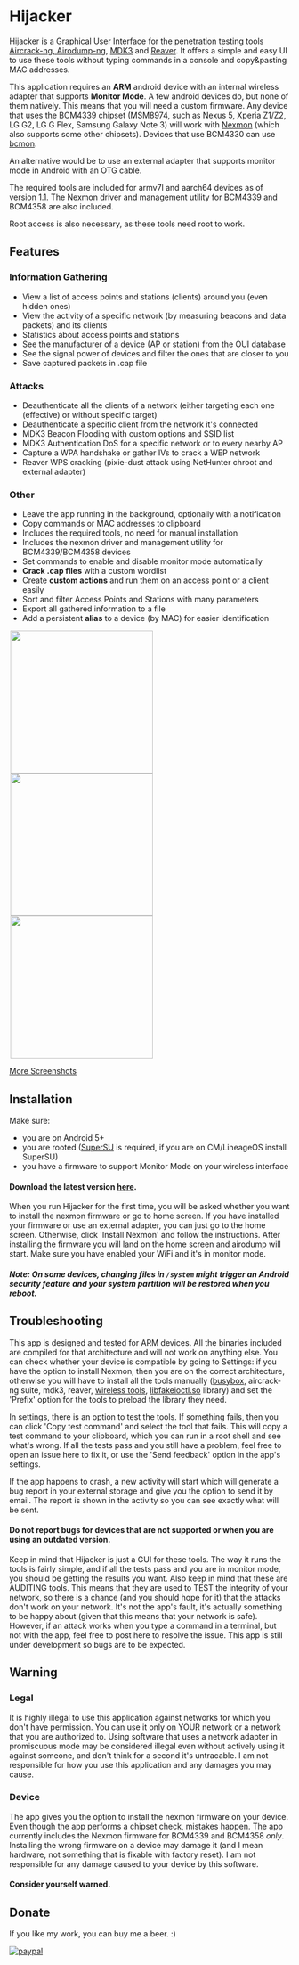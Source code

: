 # Hijacker

Hijacker is a Graphical User Interface for the penetration testing tools [Aircrack-ng, Airodump-ng](https://www.aircrack-ng.org/), [MDK3](https://tools.kali.org/wireless-attacks/mdk3) and [Reaver](https://tools.kali.org/wireless-attacks/reaver). It offers a simple and easy UI to use these tools without typing commands in a console and copy&pasting MAC addresses.

This application requires an **ARM** android device with an internal wireless adapter that supports **Monitor Mode**. A few android devices do, but none of them natively. This means that you will need a custom firmware. Any device that uses the BCM4339 chipset (MSM8974, such as Nexus 5, Xperia Z1/Z2, LG G2, LG G Flex, Samsung Galaxy Note 3) will work with [Nexmon](https://github.com/seemoo-lab/nexmon) (which also supports some other chipsets). Devices that use BCM4330 can use [bcmon](http://bcmon.blogspot.gr/).

An alternative would be to use an external adapter that supports monitor mode in Android with an OTG cable.

The required tools are included for armv7l and aarch64 devices as of version 1.1. The Nexmon driver and management utility for BCM4339 and BCM4358 are also included.

Root access is also necessary, as these tools need root to work.

## Features
### Information Gathering
* View a list of access points and stations (clients) around you (even hidden ones)
* View the activity of a specific network (by measuring beacons and data packets) and its clients
* Statistics about access points and stations
* See the manufacturer of a device (AP or station) from the OUI database
* See the signal power of devices and filter the ones that are closer to you
* Save captured packets in .cap file

### Attacks
* Deauthenticate all the clients of a network (either targeting each one (effective) or without specific target)
* Deauthenticate a specific client from the network it's connected
* MDK3 Beacon Flooding with custom options and SSID list
* MDK3 Authentication DoS for a specific network or to every nearby AP
* Capture a WPA handshake or gather IVs to crack a WEP network
* Reaver WPS cracking (pixie-dust attack using NetHunter chroot and external adapter)

### Other
* Leave the app running in the background, optionally with a notification
* Copy commands or MAC addresses to clipboard
* Includes the required tools, no need for manual installation
* Includes the nexmon driver and management utility for BCM4339/BCM4358 devices
* Set commands to enable and disable monitor mode automatically
* **Crack .cap files** with a custom wordlist
* Create **custom actions** and run them on an access point or a client easily
* Sort and filter Access Points and Stations with many parameters
* Export all gathered information to a file
* Add a persistent **alias** to a device (by MAC) for easier identification

<img src="https://github.com/chrisk44/Hijacker/raw/master/screenshots/airodump_view.png" width="256" hspace="2"><img src="https://github.com/chrisk44/Hijacker/raw/master/screenshots/mdk_view.png" width="256" hspace="2"><img src="https://github.com/chrisk44/Hijacker/raw/master/screenshots/reaver_view.png" width="256" hspace="2">

[More Screenshots](https://github.com/chrisk44/Hijacker/tree/master/screenshots)

## Installation
Make sure:
* you are on Android 5+
* you are rooted ([SuperSU](http://www.supersu.com/download) is required, if you are on CM/LineageOS install SuperSU)
* you have a firmware to support Monitor Mode on your wireless interface

#### Download the latest version [here](https://github.com/chrisk44/Hijacker/releases).

When you run Hijacker for the first time, you will be asked whether you want to install the nexmon firmware or go to home screen. If you have installed your firmware or use an external adapter, you can just go to the home screen. Otherwise, click 'Install Nexmon' and follow the instructions. After installing the firmware you will land on the home screen and airodump will start. Make sure you have enabled your WiFi and it's in monitor mode.

##### Note: On some devices, changing files in `/system` might trigger an Android security feature and your system partition will be restored when you reboot.

## Troubleshooting
This app is designed and tested for ARM devices. All the binaries included are compiled for that architecture and will not work on anything else. You can check whether your device is compatible by going to Settings: if you have the option to install Nexmon, then you are on the correct architecture, otherwise you will have to install all the tools manually ([busybox](https://play.google.com/store/apps/details?id=stericson.busybox&hl=el), aircrack-ng suite, mdk3, reaver, [wireless tools](https://hewlettpackard.github.io/wireless-tools/Tools.html), [libfakeioctl.so](https://github.com/seemoo-lab/nexmon/tree/master/utilities/libfakeioctl) library) and set the 'Prefix' option for the tools to preload the library they need.

In settings, there is an option to test the tools. If something fails, then you can click 'Copy test command' and select the tool that fails. This will copy a test command to your clipboard, which you can run in a root shell and see what's wrong. If all the tests pass and you still have a problem, feel free to open an issue here to fix it, or use the 'Send feedback' option in the app's settings.

If the app happens to crash, a new activity will start which will generate a bug report in your external storage and give you the option to send it by email. The report is shown in the activity so you can see exactly what will be sent.

#### Do not report bugs for devices that are not supported or when you are using an outdated version.

Keep in mind that Hijacker is just a GUI for these tools. The way it runs the tools is fairly simple, and if all the tests pass and you are in monitor mode, you should be getting the results you want. Also keep in mind that these are AUDITING tools. This means that they are used to TEST the integrity of your network, so there is a chance (and you should hope for it) that the attacks don't work on your network. It's not the app's fault, it's actually something to be happy about (given that this means that your network is safe). However, if an attack works when you type a command in a terminal, but not with the app, feel free to post here to resolve the issue. This app is still under development so bugs are to be expected.

## Warning
### Legal
It is highly illegal to use this application against networks for which you don't have permission. You can use it only on YOUR network or a network that you are authorized to. Using software that uses a network adapter in promiscuous mode may be considered illegal even without actively using it against someone, and don't think for a second it's untracable. I am not responsible for how you use this application and any damages you may cause.

### Device
The app gives you the option to install the nexmon firmware on your device. Even though the app performs a chipset check, mistakes happen. The app currently includes the Nexmon firmware for BCM4339 and BCM4358 *only*. Installing the wrong firmware on a device may damage it (and I mean hardware, not something that is fixable with factory reset). I am not responsible for any damage caused to your device by this software.

#### Consider yourself warned.

## Donate

If you like my work, you can buy me a beer. :)

[![paypal](https://www.paypalobjects.com/en_US/i/btn/btn_donateCC_LG.gif)](https://www.paypal.com/cgi-bin/webscr?cmd=_s-xclick&hosted_button_id=VV5TEHL8S6UQ2)
